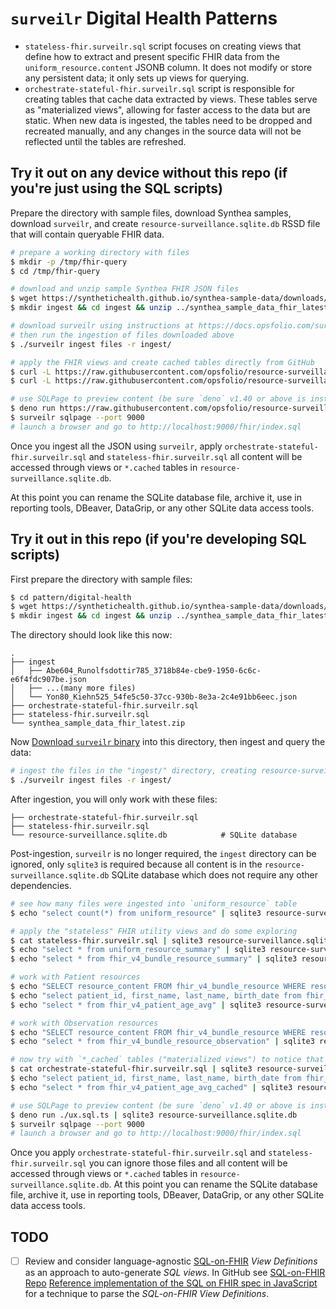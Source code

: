 # `surveilr` Digital Health Patterns

- `stateless-fhir.surveilr.sql` script focuses on creating views that define how
  to extract and present specific FHIR data from the `uniform_resource.content`
  JSONB column. It does not modify or store any persistent data; it only sets up
  views for querying.
- `orchestrate-stateful-fhir.surveilr.sql` script is responsible for creating
  tables that cache data extracted by views. These tables serve as "materialized
  views", allowing for faster access to the data but are static. When new data
  is ingested, the tables need to be dropped and recreated manually, and any
  changes in the source data will not be reflected until the tables are
  refreshed.

## Try it out on any device without this repo (if you're just using the SQL scripts)

Prepare the directory with sample files, download Synthea samples, download
`surveilr`, and create `resource-surveillance.sqlite.db` RSSD file that will
contain queryable FHIR data.

```bash
# prepare a working directory with files
$ mkdir -p /tmp/fhir-query
$ cd /tmp/fhir-query

# download and unzip sample Synthea FHIR JSON files
$ wget https://synthetichealth.github.io/synthea-sample-data/downloads/latest/synthea_sample_data_fhir_latest.zip
$ mkdir ingest && cd ingest && unzip ../synthea_sample_data_fhir_latest.zip && cd ..

# download surveilr using instructions at https://docs.opsfolio.com/surveilr/how-to/installation-guide
# then run the ingestion of files downloaded above
$ ./surveilr ingest files -r ingest/

# apply the FHIR views and create cached tables directly from GitHub
$ curl -L https://raw.githubusercontent.com/opsfolio/resource-surveillance-commons/main/pattern/digital-health/stateless-fhir.surveilr.sql | sqlite3 resource-surveillance.sqlite.db
$ curl -L https://raw.githubusercontent.com/opsfolio/resource-surveillance-commons/main/pattern/digital-health/orchestrate-stateful-fhir.surveilr.sql | sqlite3 resource-surveillance.sqlite.db

# use SQLPage to preview content (be sure `deno` v1.40 or above is installed)
$ deno run https://raw.githubusercontent.com/opsfolio/resource-surveillance-commons/main/pattern/digital-health/ux.sql.ts | sqlite3 resource-surveillance.sqlite.db
$ surveilr sqlpage --port 9000
# launch a browser and go to http://localhost:9000/fhir/index.sql
```

Once you ingest all the JSON using `surveilr`, apply
`orchestrate-stateful-fhir.surveilr.sql` and `stateless-fhir.surveilr.sql` all
content will be accessed through views or `*.cached` tables in
`resource-surveillance.sqlite.db`.

At this point you can rename the SQLite database file, archive it, use in
reporting tools, DBeaver, DataGrip, or any other SQLite data access tools.

## Try it out in this repo (if you're developing SQL scripts)

First prepare the directory with sample files:

```bash
$ cd pattern/digital-health
$ wget https://synthetichealth.github.io/synthea-sample-data/downloads/latest/synthea_sample_data_fhir_latest.zip
$ mkdir ingest && cd ingest && unzip ../synthea_sample_data_fhir_latest.zip && cd ..
```

The directory should look like this now:

```
.
├── ingest
│   ├── Abe604_Runolfsdottir785_3718b84e-cbe9-1950-6c6c-e6f4fdc907be.json
│   ├── ...(many more files)
│   └── Yon80_Kiehn525_54fe5c50-37cc-930b-8e3a-2c4e91bb6eec.json
├── orchestrate-stateful-fhir.surveilr.sql
├── stateless-fhir.surveilr.sql
└── synthea_sample_data_fhir_latest.zip
```

Now
[Download `surveilr` binary](https://docs.opsfolio.com/surveilr/how-to/installation-guide/)
into this directory, then ingest and query the data:

```bash
# ingest the files in the "ingest/" directory, creating resource-surveillance.sqlite.db
$ ./surveilr ingest files -r ingest/
```

After ingestion, you will only work with these files:

```
├── orchestrate-stateful-fhir.surveilr.sql
├── stateless-fhir.surveilr.sql 
└── resource-surveillance.sqlite.db            # SQLite database
```

Post-ingestion, `surveilr` is no longer required, the `ingest` directory can be
ignored, only `sqlite3` is required because all content is in the
`resource-surveillance.sqlite.db` SQLite database which does not require any
other dependencies.

```bash
# see how many files were ingested into `uniform_resource` table
$ echo "select count(*) from uniform_resource" | sqlite3 resource-surveillance.sqlite.db

# apply the "stateless" FHIR utility views and do some exploring
$ cat stateless-fhir.surveilr.sql | sqlite3 resource-surveillance.sqlite.db
$ echo "select * from uniform_resource_summary" | sqlite3 resource-surveillance.sqlite.db -table
$ echo "select * from fhir_v4_bundle_resource_summary" | sqlite3 resource-surveillance.sqlite.db -table

# work with Patient resources
$ echo "SELECT resource_content FROM fhir_v4_bundle_resource WHERE resource_type = 'Patient' LIMIT 1" | sqlite3 resource-surveillance.sqlite.db -table
$ echo "select patient_id, first_name, last_name, birth_date from fhir_v4_bundle_resource_patient" | sqlite3 resource-surveillance.sqlite.db -table
$ echo "select * from fhir_v4_patient_age_avg" | sqlite3 resource-surveillance.sqlite.db -table

# work with Observation resources
$ echo "SELECT resource_content FROM fhir_v4_bundle_resource WHERE resource_type = 'Observation' LIMIT 1" | sqlite3 resource-surveillance.sqlite.db -table
$ echo "select * from fhir_v4_bundle_resource_observation" | sqlite3 resource-surveillance.sqlite.db -table

# now try with `*_cached` tables ("materialized views") to notice that performance is better
$ cat orchestrate-stateful-fhir.surveilr.sql | sqlite3 resource-surveillance.sqlite.db
$ echo "select patient_id, first_name, last_name, birth_date from fhir_v4_bundle_resource_patient_cached" | sqlite3 resource-surveillance.sqlite.db -table
$ echo "select * from fhir_v4_patient_age_avg_cached" | sqlite3 resource-surveillance.sqlite.db -table

# use SQLPage to preview content (be sure `deno` v1.40 or above is installed)
$ deno run ./ux.sql.ts | sqlite3 resource-surveillance.sqlite.db
$ surveilr sqlpage --port 9000
# launch a browser and go to http://localhost:9000/fhir/index.sql
```

Once you apply `orchestrate-stateful-fhir.surveilr.sql` and
`stateless-fhir.surveilr.sql` you can ignore those files and all content will be
accessed through views or `*.cached` tables in
`resource-surveillance.sqlite.db`. At this point you can rename the SQLite
database file, archive it, use in reporting tools, DBeaver, DataGrip, or any
other SQLite data access tools.

## TODO

- [ ] Review and consider language-agnostic
      [SQL-on-FHIR](https://build.fhir.org/ig/FHIR/sql-on-fhir-v2) _View
      Definitions_ as an approach to auto-generate _SQL views_. In GitHub see
      [SQL-on-FHIR Repo](https://github.com/FHIR/sql-on-fhir-v2)
      [Reference implementation of the SQL on FHIR spec in JavaScript](https://github.com/FHIR/sql-on-fhir-v2/tree/master/sof-js)
      for a technique to parse the _SQL-on-FHIR View Definitions_.
